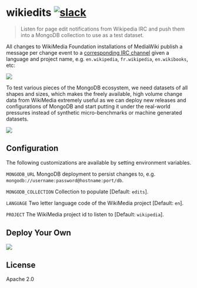 # wikiedits [![slack][slack_img]][slack_url]

> Listen for page edit notifications from Wikipedia IRC
> and push them into a MongoDB collection to use as a test dataset.

All changes to WikiMedia Foundation installations of MediaWiki publish
a message per change event to a [corresponding IRC channel][0] given a language
and project name, e.g. `en.wikipedia`, `fr.wikipedia`, `en.wikibooks`, etc:

![](https://cldup.com/6mZRhvNT03.png)

To test various pieces of the MongoDB ecosystem, we need datasets of all shapes
and sizes, which makes the freely available, high volume change data from WikiMedia
extremely useful as we can deploy new releases and configurations of MongoDB
and start putting it under the real-world pressures instead of synthetic micro-benchmarks
or machine generated datasets.

![](https://cldup.com/qbxg0_rUfS.thumb.png)

## Configuration

The following customizations are available by setting environment variables.

`MONGODB_URL` MongoDB deployment to persist changes to, e.g. `mongodb://username:password@hostname:port/db`.

`MONGODB_COLLECTION` Collection to populate [Default: `edits`].

`LANGUAGE` Two letter language code of the WikiMedia project [Default: `en`].

`PROJECT` The WikiMedia project id to listen to [Default: `wikipedia`].


## Deploy Your Own

[![](https://www.herokucdn.com/deploy/button.svg)](https://heroku.com/deploy?template=https://github.com/mongodb-js/wikiedits)

## License

Apache 2.0

[slack_url]: https://slack.mongodb.parts/
[slack_img]: https://slack.mongodb.parts/badge.svg
[0]: https://meta.wikimedia.org/wiki/Help:Recent_changes#Recent_changes_stream
